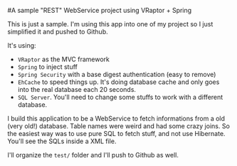 #A sample "REST" WebService project using VRaptor + Spring

This is just a sample. I'm using this app into one of my project so I just simplified it and pushed to Github.

It's using:

* `VRaptor` as the MVC framework
* `Spring` to inject stuff
* `Spring Security` with a base digest authentication (easy to remove)
* `EhCache` to speed things up. It's doing database cache and only goes into the real database each 20 seconds.
* `SQL Server`. You'll need to change some stuffs to work with a different database.

I build this application to be a WebService to fetch informations from a old (very old!) database. Table names were weird and had some crazy joins. So the easiest way was to use pure SQL to fetch stuff, and not use Hibernate. You'll see the SQLs inside a XML file.

I'll organize the `test/` folder and I'll push to Github as well.


